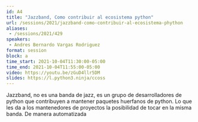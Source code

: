 ```yaml
---
id: A4
title: "Jazzband, Como contribuir al ecosistema python"
url: /sessions/2021/jazzband-como-contribuir-al-ecosistema-phython
aliases:
 - /sessions/2021/429
speakers:
 - Andres Bernardo Vargas Rodriguez
format: session
block: a
time_start: 2021-10-04T11:30:00-05:00
time_end: 2021-10-04T11:55:00-05:00
video: https://youtu.be/zGuD4llr5DM
slides: https://l.python3.ninja/ccoss
---
```


Jazzband, no es una banda de jazz, es un grupo de desarrolladores de python que contribuyen a mantener paquetes huerfanos de python. Lo que les da a los mantenedores de proyectos la posibilidad de tocar en la misma banda. De manera automatizada
